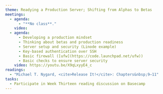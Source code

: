 ```yaml
---
theme: Readying a Production Server; Shifting from Alphas to Betas
meetings:
  - agenda:
      - "**No class**."
    video:
  - agenda:
      - Developing a production mindset
      - Thinking about betas and production readiness
      - Server setup and security (Linode example)
      - Key-based authentication over SSH
      - Basic firewall ([ufw](https://code.launchpad.net/ufw))
      - Basic checks to ensure server security
    video: https://youtu.be/X9qLxyyE4_c
readings:
  - "Michael T. Nygard, <cite>Release It!</cite>: Chapters&nbsp;9–11"
tasks:
  - Participate in Week Thirteen reading discussion on Basecamp
---
```

